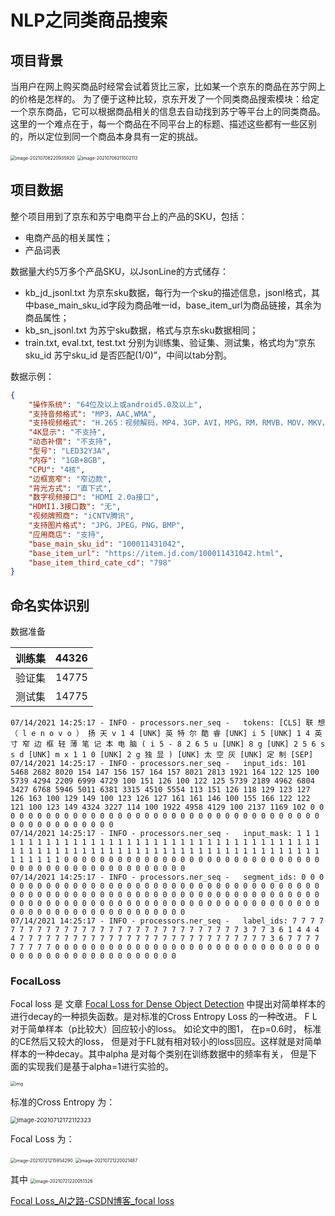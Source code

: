 # NLP之同类商品搜索

## 项目背景

当用户在网上购买商品时经常会试着货比三家，比如某一个京东的商品在苏宁网上的价格是怎样的。 为了便于这种比较，京东开发了一个同类商品搜索模块：给定一个京东商品，它可以根据商品相关的信息去自动找到苏宁等平台上的同类商品。 这里的一个难点在于，每一个商品在不同平台上的标题、描述这些都有一些区别的，所以定位到同一个商品本身具有一定的挑战。

<img src="/Volumes/yyx/学习/NLP知识体系/images/image-20210706220935920.png" alt="image-20210706220935920" style="zoom:50%;" />

<img src="/Volumes/yyx/学习/NLP知识体系/images/image-20210706211002113.png" alt="image-20210706211002113" style="zoom:50%;" />

## 项目数据

整个项目用到了京东和苏宁电商平台上的产品的SKU，包括：

* 电商产品的相关属性；
* 产品词表

数据量大约5万多个产品SKU，以JsonLine的方式储存：

* kb_jd_jsonl.txt 为京东sku数据，每行为一个sku的描述信息，jsonl格式，其中base_main_sku_id字段为商品唯一id，base_item_url为商品链接，其余为商品属性；
* kb_sn_jsonl.txt 为苏宁sku数据，格式与京东sku数据相同；
* train.txt, eval.txt, test.txt 分别为训练集、验证集、测试集，格式均为“京东sku_id	苏宁sku_id	是否匹配(1/0)”，中间以tab分割。

数据示例：

```json
{
    "操作系统": "64位及以上或android5.0及以上",
    "支持音频格式": "MP3，AAC,WMA",
    "支持视频格式": "H.265：视频解码，MP4，3GP，AVI，MPG，RM，RMVB，MOV，MKV，MPEG",
    "4K显示": "不支持",
    "动态补偿": "不支持",
    "型号": "LED32Y3A",
    "内存": "1GB+8GB",
    "CPU": "4核",
    "边框宽窄": "窄边款",
    "背光方式": "直下式",
    "数字视频接口": "HDMI 2.0a接口",
    "HDMI1.3接口数": "无",
    "视频牌照商": "iCNTV腾讯",
    "支持图片格式": "JPG，JPEG，PNG，BMP",
    "应用商店": "支持",
    "base_main_sku_id": "100011431042",
    "base_item_url": "https://item.jd.com/100011431042.html",
    "base_item_third_cate_cd": "798"
}
```

## 命名实体识别

数据准备

| 训练集 | 44326 |
| ------ | ----- |
| 验证集 | 14775 |
| 测试集 | 14775 |

```shell
07/14/2021 14:25:17 - INFO - processors.ner_seq -   tokens: [CLS] 联 想 （ l e n o v o ） 扬 天 v 1 4 [UNK] 英 特 尔 酷 睿 [UNK] i 5 [UNK] 1 4 英 寸 窄 边 框 轻 薄 笔 记 本 电 脑 ( i 5 - 8 2 6 5 u [UNK] 8 g [UNK] 2 5 6 s s d [UNK] m x 1 1 0 [UNK] 2 g 独 显 ) [UNK] 太 空 灰 [UNK] 定 制 [SEP]
07/14/2021 14:25:17 - INFO - processors.ner_seq -   input_ids: 101 5468 2682 8020 154 147 156 157 164 157 8021 2813 1921 164 122 125 100 5739 4294 2209 6999 4729 100 151 126 100 122 125 5739 2189 4962 6804 3427 6768 5946 5011 6381 3315 4510 5554 113 151 126 118 129 123 127 126 163 100 129 149 100 123 126 127 161 161 146 100 155 166 122 122 121 100 123 149 4324 3227 114 100 1922 4958 4129 100 2137 1169 102 0 0 0 0 0 0 0 0 0 0 0 0 0 0 0 0 0 0 0 0 0 0 0 0 0 0 0 0 0 0 0 0 0 0 0 0 0 0 0 0 0 0 0 0 0 0 0 0 0
07/14/2021 14:25:17 - INFO - processors.ner_seq -   input_mask: 1 1 1 1 1 1 1 1 1 1 1 1 1 1 1 1 1 1 1 1 1 1 1 1 1 1 1 1 1 1 1 1 1 1 1 1 1 1 1 1 1 1 1 1 1 1 1 1 1 1 1 1 1 1 1 1 1 1 1 1 1 1 1 1 1 1 1 1 1 1 1 1 1 1 1 1 1 1 1 0 0 0 0 0 0 0 0 0 0 0 0 0 0 0 0 0 0 0 0 0 0 0 0 0 0 0 0 0 0 0 0 0 0 0 0 0 0 0 0 0 0 0 0 0 0 0 0 0
07/14/2021 14:25:17 - INFO - processors.ner_seq -   segment_ids: 0 0 0 0 0 0 0 0 0 0 0 0 0 0 0 0 0 0 0 0 0 0 0 0 0 0 0 0 0 0 0 0 0 0 0 0 0 0 0 0 0 0 0 0 0 0 0 0 0 0 0 0 0 0 0 0 0 0 0 0 0 0 0 0 0 0 0 0 0 0 0 0 0 0 0 0 0 0 0 0 0 0 0 0 0 0 0 0 0 0 0 0 0 0 0 0 0 0 0 0 0 0 0 0 0 0 0 0 0 0 0 0 0 0 0 0 0 0 0 0 0 0 0 0 0 0 0 0
07/14/2021 14:25:17 - INFO - processors.ner_seq -   label_ids: 7 7 7 7 7 7 7 7 7 7 7 7 7 7 7 7 7 7 7 7 7 7 7 7 7 7 7 7 7 7 3 7 7 3 6 1 4 4 4 4 7 7 7 7 7 7 7 7 7 7 7 7 7 7 7 7 7 7 7 7 7 7 7 7 7 7 7 7 3 6 7 7 7 7 7 7 7 7 7 0 0 0 0 0 0 0 0 0 0 0 0 0 0 0 0 0 0 0 0 0 0 0 0 0 0 0 0 0 0 0 0 0 0 0 0 0 0 0 0 0 0 0 0 0 0 0 0 0
```



### FocalLoss

Focal loss 是 文章 [Focal Loss for Dense Object Detection](https://link.zhihu.com/?target=https%3A//arxiv.org/abs/1708.02002) 中提出对简单样本的进行decay的一种损失函数。是对标准的Cross Entropy Loss 的一种改进。 F L对于简单样本（p比较大）回应较小的loss。 如论文中的图1， 在p=0.6时， 标准的CE然后又较大的loss， 但是对于FL就有相对较小的loss回应。这样就是对简单样本的一种decay。其中alpha 是对每个类别在训练数据中的频率有关， 但是下面的实现我们是基于alpha=1进行实验的。

<img src="/Volumes/yyx/学习/NLP知识体系/images/v2-464376ab6d4047cbb3a6d23872109377_720w-6081881.jpg" alt="img" style="zoom:50%;" />

标准的Cross Entropy 为：

<img src="/Volumes/yyx/学习/NLP知识体系/images/image-20210712172112323-6081673-6081675.png" alt="image-20210712172112323" style="zoom:67%;" />

Focal Loss 为：

<img src="/Volumes/yyx/学习/NLP知识体系/images/image-20210721215954290.png" alt="image-20210721215954290" style="zoom:50%;" />

<img src="/Volumes/yyx/学习/NLP知识体系/images/image-20210721220021487.png" alt="image-20210721220021487" style="zoom:50%;" />

其中 <img src="/Volumes/yyx/学习/NLP知识体系/images/image-20210721220051326.png" alt="image-20210721220051326" style="zoom:50%;" />

[Focal Loss_AI之路-CSDN博客_focal loss](https://blog.csdn.net/u014380165/article/details/77019084)

